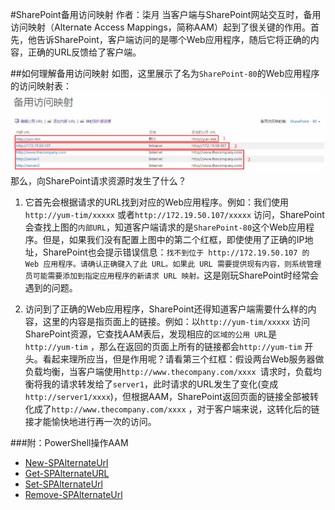 #SharePoint备用访问映射
	作者：柒月
当客户端与SharePoint网站交互时，备用访问映射（Alternate Access Mappings，简称AAM）起到了很关键的作用。首先，他告诉SharePoint，客户端访问的是哪个Web应用程序，随后它将正确的内容，正确的URL反馈给了客户端。

##如何理解备用访问映射
如图，这里展示了名为`SharePoint-80`的Web应用程序的访问映射表：
![](imgs/20150730.jpg)
那么，向SharePoint请求资源时发生了什么？

1. 它首先会根据请求的URL找到对应的Web应用程序。例如：我们使用`http://yum-tim/xxxxx` 或者`http://172.19.50.107/xxxxx` 访问，SharePoint会查找上图的`内部URL`，知道客户端请求的是`SharePoint-80`这个Web应用程序。但是，如果我们没有配置上图中的第二个红框，即使使用了正确的IP地址，SharePoint也会提示错误信息：`找不到位于 http://172.19.50.107 的 Web 应用程序。请确认正确键入了此 URL。如果此 URL 需要提供现有内容，则系统管理员可能需要添加到指定应用程序的新请求 URL 映射。`这是刚玩SharePoint时经常会遇到的问题。

2. 访问到了正确的Web应用程序，SharePoint还得知道客户端需要什么样的内容，这里的内容是指页面上的链接。例如：以`http://yum-tim/xxxxx` 访问SharePoint资源，它查找AAM表后，发现相应的`区域的公用 URL`是`http://yum-tim` ，那么在返回的页面上所有的链接都会`http://yum-tim` 开头。看起来理所应当，但是作用呢？请看第三个红框：假设两台Web服务器做负载均衡，当客户端使用`http://www.thecompany.com/xxxx `请求时，负载均衡将我的请求转发给了`server1`，此时请求的URL发生了变化(变成`http://server1/xxxx`)，但根据AAM，SharePoint返回页面的链接全部被转化成了`http://www.thecompany.com/xxxx` ，对于客户端来说，这转化后的链接才能愉快地进行再一次的访问。

###附：PowerShell操作AAM
- [New-SPAlternateUrl](https://technet.microsoft.com/zh-cn/library/ff607632.aspx)
- [Get-SPAlternateURL](https://technet.microsoft.com/zh-cn/library/ff607923.aspx)
- [Set-SPAlternateUrl](https://technet.microsoft.com/zh-cn/library/ff607746.aspx)
- [Remove-SPAlternateUrl](https://technet.microsoft.com/zh-cn/library/ff607587.aspx)

